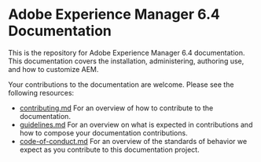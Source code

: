 # Adobe Experience Manager 6.4 Documentation

This is the repository for Adobe Experience Manager 6.4 documentation. This documentation covers the installation, administering, authoring use, and how to customize AEM.

Your contributions to the documentation are welcome. Please see the following resources:

* [contributing.md](contributing.md) For an overview of how to contribute to the documentation.
* [guidelines.md](guidelines.md) For an overview on what is expected in contributions and how to compose your documentation contributions.
* [code-of-conduct.md](code-of-conduct.md) For an overview of the standards of behavior we expect as you contribute to this documentation project.
